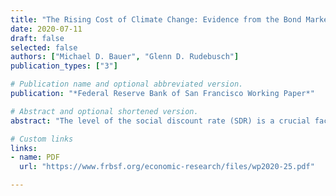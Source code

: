```yaml
---
title: "The Rising Cost of Climate Change: Evidence from the Bond Market"
date: 2020-07-11
draft: false
selected: false
authors: ["Michael D. Bauer", "Glenn D. Rudebusch"]
publication_types: ["3"]

# Publication name and optional abbreviated version.
publication: "*Federal Reserve Bank of San Francisco Working Paper*"

# Abstract and optional shortened version.
abstract: "The level of the social discount rate (SDR) is a crucial factor for evaluating the costs of climate change. We demonstrate that the equilibrium or steady-state real interest rate is the fundamental anchor for market-based SDRs. Much recent research has pointed to a decrease in the equilibrium real interest rate since the 1990s. Using new estimates of this decline, we document a pronounced downward shift in the entire term structure of SDRs in recent decades. This lower new normal for interest rates and SDRs has substantially boosted the estimated economic loss from climate change and the social cost of carbon."

# Custom links
links:
- name: PDF
  url: "https://www.frbsf.org/economic-research/files/wp2020-25.pdf"

---
```

